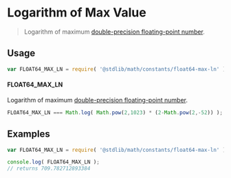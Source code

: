 Logarithm of Max Value
===

> Logarithm of maximum [double-precision floating-point number][ieee754].

<!-- <usage> -->

## Usage

``` javascript
var FLOAT64_MAX_LN = require( '@stdlib/math/constants/float64-max-ln' );
```

#### FLOAT64_MAX_LN

Logarithm of maximum [double-precision floating-point number][ieee754].

``` javascript
FLOAT64_MAX_LN === Math.log( Math.pow(2,1023) * (2-Math.pow(2,-52)) );
```

<!-- </usage> -->

<!-- <examples> -->

## Examples

``` javascript
var FLOAT64_MAX_LN = require( '@stdlib/math/constants/float64-max-ln' );

console.log( FLOAT64_MAX_LN );
// returns 709.782712893384
```

<!-- </examples> -->

<!-- <links> -->

[ieee754]: http://en.wikipedia.org/wiki/IEEE_754-1985

<!-- </links> -->
